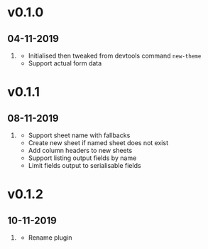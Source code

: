 # v0.1.0
##  04-11-2019

1. [](#new)
    * Initialised then tweaked from devtools command `new-theme`
    * Support actual form data

# v0.1.1
##  08-11-2019

1. [](#new)
    * Support sheet name with fallbacks
    * Create new sheet if named sheet does not exist
    * Add column headers to new sheets
    * Support listing output fields by name
    * Limit fields output to serialisable fields

# v0.1.2
##  10-11-2019

1. [](#improved)
    * Rename plugin

